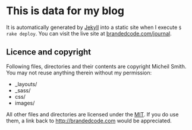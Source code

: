 # This is data for my blog

It is automatically generated by [Jekyll](http://github.com/mojombo/jekyll) into a static site when I execute `$ rake deploy`. You can visit the live site at [brandedcode.com/journal](http://brandedcode.com/journal/).

## Licence and copyright

Following files, directories and their contents are copyright Micheil Smith. You may not reuse anything therein without my permission:

* _layouts/
* _sass/
* css/
* images/

All other files and directories are licensed under the [MIT](http://www.opensource.org/licenses/mit-license.php). If you do use them, a link back to http://brandedcode.com would be appreciated.